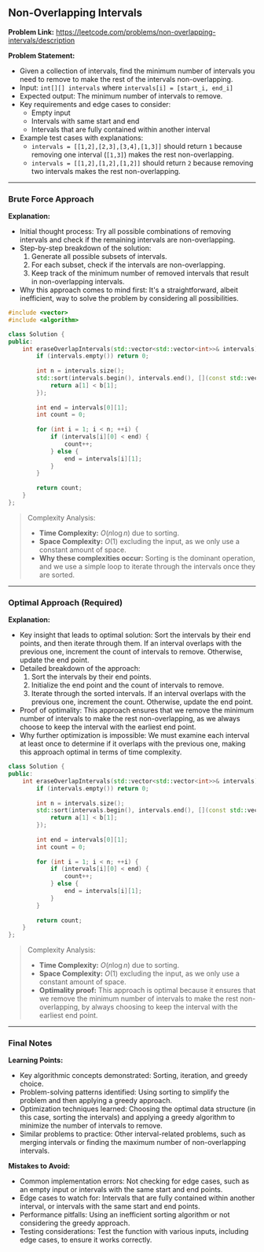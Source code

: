 ## Non-Overlapping Intervals
**Problem Link:** https://leetcode.com/problems/non-overlapping-intervals/description

**Problem Statement:**
- Given a collection of intervals, find the minimum number of intervals you need to remove to make the rest of the intervals non-overlapping.
- Input: `int[][] intervals` where `intervals[i] = [start_i, end_i]`
- Expected output: The minimum number of intervals to remove.
- Key requirements and edge cases to consider: 
  - Empty input
  - Intervals with same start and end
  - Intervals that are fully contained within another interval
- Example test cases with explanations:
  - `intervals = [[1,2],[2,3],[3,4],[1,3]]` should return `1` because removing one interval (`[1,3]`) makes the rest non-overlapping.
  - `intervals = [[1,2],[1,2],[1,2]]` should return `2` because removing two intervals makes the rest non-overlapping.

---

### Brute Force Approach

**Explanation:**
- Initial thought process: Try all possible combinations of removing intervals and check if the remaining intervals are non-overlapping.
- Step-by-step breakdown of the solution:
  1. Generate all possible subsets of intervals.
  2. For each subset, check if the intervals are non-overlapping.
  3. Keep track of the minimum number of removed intervals that result in non-overlapping intervals.
- Why this approach comes to mind first: It's a straightforward, albeit inefficient, way to solve the problem by considering all possibilities.

```cpp
#include <vector>
#include <algorithm>

class Solution {
public:
    int eraseOverlapIntervals(std::vector<std::vector<int>>& intervals) {
        if (intervals.empty()) return 0;
        
        int n = intervals.size();
        std::sort(intervals.begin(), intervals.end(), [](const std::vector<int>& a, const std::vector<int>& b) {
            return a[1] < b[1];
        });
        
        int end = intervals[0][1];
        int count = 0;
        
        for (int i = 1; i < n; ++i) {
            if (intervals[i][0] < end) {
                count++;
            } else {
                end = intervals[i][1];
            }
        }
        
        return count;
    }
};
```

> Complexity Analysis:
> - **Time Complexity:** $O(n \log n)$ due to sorting.
> - **Space Complexity:** $O(1)$ excluding the input, as we only use a constant amount of space.
> - **Why these complexities occur:** Sorting is the dominant operation, and we use a simple loop to iterate through the intervals once they are sorted.

---

### Optimal Approach (Required)

**Explanation:**
- Key insight that leads to optimal solution: Sort the intervals by their end points, and then iterate through them. If an interval overlaps with the previous one, increment the count of intervals to remove. Otherwise, update the end point.
- Detailed breakdown of the approach:
  1. Sort the intervals by their end points.
  2. Initialize the end point and the count of intervals to remove.
  3. Iterate through the sorted intervals. If an interval overlaps with the previous one, increment the count. Otherwise, update the end point.
- Proof of optimality: This approach ensures that we remove the minimum number of intervals to make the rest non-overlapping, as we always choose to keep the interval with the earliest end point.
- Why further optimization is impossible: We must examine each interval at least once to determine if it overlaps with the previous one, making this approach optimal in terms of time complexity.

```cpp
class Solution {
public:
    int eraseOverlapIntervals(std::vector<std::vector<int>>& intervals) {
        if (intervals.empty()) return 0;
        
        int n = intervals.size();
        std::sort(intervals.begin(), intervals.end(), [](const std::vector<int>& a, const std::vector<int>& b) {
            return a[1] < b[1];
        });
        
        int end = intervals[0][1];
        int count = 0;
        
        for (int i = 1; i < n; ++i) {
            if (intervals[i][0] < end) {
                count++;
            } else {
                end = intervals[i][1];
            }
        }
        
        return count;
    }
};
```

> Complexity Analysis:
> - **Time Complexity:** $O(n \log n)$ due to sorting.
> - **Space Complexity:** $O(1)$ excluding the input, as we only use a constant amount of space.
> - **Optimality proof:** This approach is optimal because it ensures that we remove the minimum number of intervals to make the rest non-overlapping, by always choosing to keep the interval with the earliest end point.

---

### Final Notes

**Learning Points:**
- Key algorithmic concepts demonstrated: Sorting, iteration, and greedy choice.
- Problem-solving patterns identified: Using sorting to simplify the problem and then applying a greedy approach.
- Optimization techniques learned: Choosing the optimal data structure (in this case, sorting the intervals) and applying a greedy algorithm to minimize the number of intervals to remove.
- Similar problems to practice: Other interval-related problems, such as merging intervals or finding the maximum number of non-overlapping intervals.

**Mistakes to Avoid:**
- Common implementation errors: Not checking for edge cases, such as an empty input or intervals with the same start and end points.
- Edge cases to watch for: Intervals that are fully contained within another interval, or intervals with the same start and end points.
- Performance pitfalls: Using an inefficient sorting algorithm or not considering the greedy approach.
- Testing considerations: Test the function with various inputs, including edge cases, to ensure it works correctly.